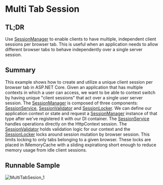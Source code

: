 # Multi Tab Session

## TL;DR
Use [SessionManager](https://github.com/jzills/MultiTabSession/blob/master/Source/Session/SessionManager.cs) to enable clients to have multiple, independent client sessions per browser tab. This is useful when an application needs to allow different browser tabs to behave independently over a single server session.

## Summary
This example shows how to create and utilize a unique client session per browser tab in ASP.NET Core. Given an application that has multiple contexts in which a user can access, we want to be able to context switch by having unique "client sessions" that act over a single user server session. The [SessionManager](https://github.com/jzills/MultiTabSession/blob/master/Source/Session/SessionManager.cs) is composed of three components: [SessionService](https://github.com/jzills/MultiTabSession/blob/master/Source/Session/Components/SessionService.cs), [SessionValidator](https://github.com/jzills/MultiTabSession/blob/master/Source/Session/Components/SessionValidator.cs) and [SessionLocker](https://github.com/jzills/MultiTabSession/blob/master/Source/Session/Components/SessionLocker.cs). We can define our application context or state and request a [SessionManager](https://github.com/jzills/MultiTabSession/blob/master/Source/Session/SessionManager.cs) instance of that type after we've registered it with our DI container. The [SessionService](https://github.com/jzills/MultiTabSession/blob/master/Source/Session/Components/SessionService.cs) handles operations directly on the HttpContext session. The [SessionValidator](https://github.com/jzills/MultiTabSession/blob/master/Source/Session/Components/SessionValidator.cs) holds validation logic for our context and the [SessionLocker](https://github.com/jzills/MultiTabSession/blob/master/Source/Session/Components/SessionLocker.cs) locks around session mutation by browser session. This limits locking to only tabs belonging to a given browser. These locks are placed in IMemoryCache with a sliding expirationg short enough to reduce memory usage from idle client sessions.

## Runnable Sample
![MultiTabSesion_1](https://user-images.githubusercontent.com/42525520/191147548-02c055db-c7f3-4219-a727-01e5b719da9e.png)
